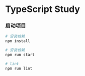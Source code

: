 # TypeScript Study

### 启动项目

```bash
# 安装依赖
npm install

# 安装依赖
npm run start

# lint
npm run lint

```
